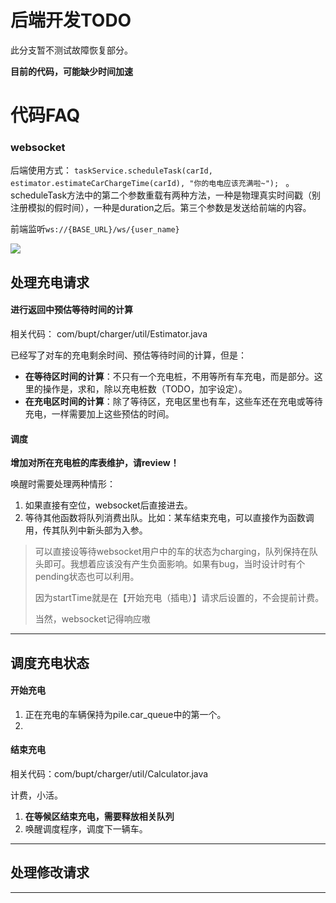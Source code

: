 # 后端开发TODO

此分支暂不测试故障恢复部分。

**目前的代码，可能缺少时间加速**

# 代码FAQ

### websocket

后端使用方式：
`taskService.scheduleTask(carId, estimator.estimateCarChargeTime(carId), "你的电电应该充满啦~");
`
。scheduleTask方法中的第二个参数重载有两种方法，一种是物理真实时间戳（别注册模拟的假时间），一种是duration之后。第三个参数是发送给前端的内容。

前端监听`ws://{BASE_URL}/ws/{user_name}`

![](http://img.070077.xyz/202306011614301.png)



## 处理充电请求

#### 进行返回中预估等待时间的计算

相关代码： com/bupt/charger/util/Estimator.java


已经写了对车的充电剩余时间、预估等待时间的计算，但是： 
- **在等待区时间的计算**：不只有一个充电桩，不用等所有车充电，而是部分。这里的操作是，求和，除以充电桩数（TODO，加宇设定）。
- **在充电区时间的计算**：除了等待区，充电区里也有车，这些车还在充电或等待充电，一样需要加上这些预估的时间。

#### 调度

**增加对所在充电桩的库表维护，请review！**

唤醒时需要处理两种情形：

1. 如果直接有空位，websocket后直接进去。
2. 等待其他函数将队列消费出队。比如：某车结束充电，可以直接作为函数调用，传其队列中新头部为入参。


> 可以直接设等待websocket用户中的车的状态为charging，队列保持在队头即可。我想着应该没有产生负面影响。如果有bug，当时设计时有个pending状态也可以利用。
> 
> 因为startTime就是在【开始充电（插电）】请求后设置的，不会提前计费。
> 
> 当然，websocket记得响应嗷


---

## 调度充电状态

#### 开始充电

1. 正在充电的车辆保持为pile.car_queue中的第一个。
2. 

#### 结束充电

相关代码：com/bupt/charger/util/Calculator.java

计费，小活。

1. **在等候区结束充电，需要释放相关队列**
2. 唤醒调度程序，调度下一辆车。


---

## 处理修改请求


---